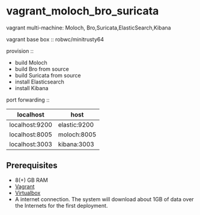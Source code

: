 vagrant_moloch_bro_suricata
===========================

vagrant multi-machine: Moloch, Bro,Suricata,ElasticSearch,Kibana

vagrant base box :: robwc/minitrusty64

provision :: 

* build Moloch
* build Bro from source
* build Suricata from source
* install Elasticsearch
* install Kibana

port forwarding ::



| localhost  | host|
| ------------- | ------------- |
| localhost:9200  | elastic:9200  | 
| localhost:8005  | moloch:8005  |
| localhost:3003  | kibana:3003 |


## Prerequisites

- 8(+) GB RAM 
- [Vagrant](http://vagrantup.com) 
- [Virtualbox](https://www.virtualbox.org/wiki/Linux_Downloads) 
- A internet connection. The system will download about 1GB of data over the Internets for the first deployment.
